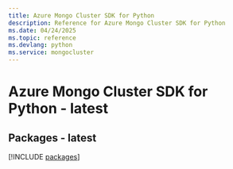```yaml
---
title: Azure Mongo Cluster SDK for Python
description: Reference for Azure Mongo Cluster SDK for Python
ms.date: 04/24/2025
ms.topic: reference
ms.devlang: python
ms.service: mongocluster
---
```

# Azure Mongo Cluster SDK for Python - latest
## Packages - latest
[!INCLUDE [packages](mongo-cluster-index.md)]